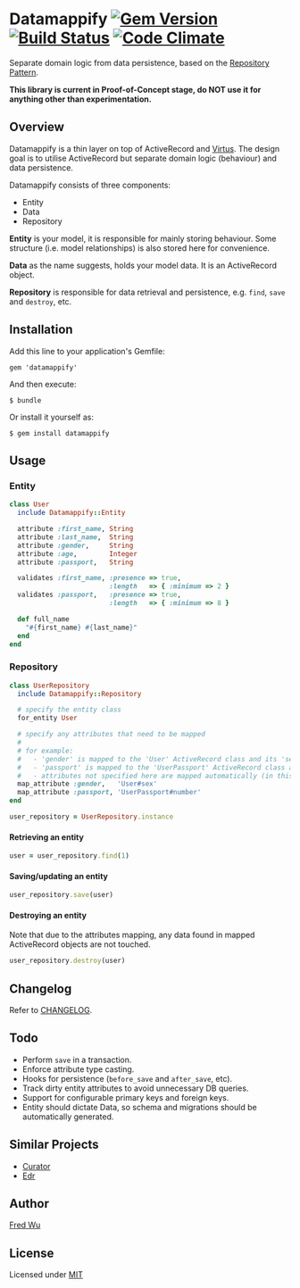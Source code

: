 # Datamappify [![Gem Version](https://badge.fury.io/rb/datamappify.png)](http://badge.fury.io/rb/datamappify) [![Build Status](https://api.travis-ci.org/fredwu/datamappify.png)](http://travis-ci.org/fredwu/datamappify) [![Code Climate](https://codeclimate.com/github/fredwu/datamappify.png)](https://codeclimate.com/github/fredwu/datamappify)

Separate domain logic from data persistence, based on the [Repository Pattern](http://martinfowler.com/eaaCatalog/repository.html).

__This library is current in Proof-of-Concept stage, do NOT use it for anything other than experimentation.__

## Overview

Datamappify is a thin layer on top of ActiveRecord and [Virtus](https://github.com/solnic/virtus). The design goal is to utilise ActiveRecord but separate domain logic (behaviour) and data persistence.

Datamappify consists of three components:

- Entity
- Data
- Repository

__Entity__ is your model, it is responsible for mainly storing behaviour. Some structure (i.e. model relationships) is also stored here for convenience.

__Data__ as the name suggests, holds your model data. It is an ActiveRecord object.

__Repository__ is responsible for data retrieval and persistence, e.g. `find`, `save` and `destroy`, etc.

## Installation

Add this line to your application's Gemfile:

    gem 'datamappify'

And then execute:

    $ bundle

Or install it yourself as:

    $ gem install datamappify

## Usage

### Entity

```ruby
class User
  include Datamappify::Entity

  attribute :first_name, String
  attribute :last_name,  String
  attribute :gender,     String
  attribute :age,        Integer
  attribute :passport,   String

  validates :first_name, :presence => true,
                         :length   => { :minimum => 2 }
  validates :passport,   :presence => true,
                         :length   => { :minimum => 8 }

  def full_name
    "#{first_name} #{last_name}"
  end
end
```

### Repository

```ruby
class UserRepository
  include Datamappify::Repository

  # specify the entity class
  for_entity User

  # specify any attributes that need to be mapped
  #
  # for example:
  #   - 'gender' is mapped to the 'User' ActiveRecord class and its 'sex' attribute
  #   - 'passport' is mapped to the 'UserPassport' ActiveRecord class and its 'number' attribute
  #   - attributes not specified here are mapped automatically (in this case, 'User')
  map_attribute :gender,   'User#sex'
  map_attribute :passport, 'UserPassport#number'
end

user_repository = UserRepository.instance
```

#### Retrieving an entity

```ruby
user = user_repository.find(1)
```

#### Saving/updating an entity

```ruby
user_repository.save(user)
```

#### Destroying an entity

Note that due to the attributes mapping, any data found in mapped ActiveRecord objects are not touched.

```ruby
user_repository.destroy(user)
```

## Changelog

Refer to [CHANGELOG](CHANGELOG.md).

## Todo

- Perform `save` in a transaction.
- Enforce attribute type casting.
- Hooks for persistence (`before_save` and `after_save`, etc).
- Track dirty entity attributes to avoid unnecessary DB queries.
- Support for configurable primary keys and foreign keys.
- Entity should dictate Data, so schema and migrations should be automatically generated.

## Similar Projects

- [Curator](https://github.com/braintree/curator)
- [Edr](https://github.com/nulogy/edr)

## Author

[Fred Wu](http://fredwu.me/)

## License

Licensed under [MIT](http://fredwu.mit-license.org/)
